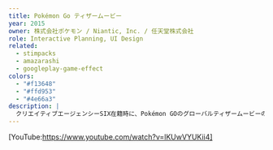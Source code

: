 ```yaml
---
title: Pokémon Go ティザームービー
year: 2015
owner: 株式会社ポケモン / Niantic, Inc. / 任天堂株式会社
role: Interactive Planning, UI Design
related:
  - stimpacks
  - amazarashi
  - googleplay-game-effect
colors:
  - "#f13648"
  - "#ffd953"
  - "#4e66a3"
description: |
  クリエイティブエージェンシーSIX在籍時に、Pokémon GOのグローバルティザームービーの企画および、映像内で使用するインターフェースのデザインを担当しました。
---
```


<work-media name="movie_screenshot_1.jpg" alt="Pokémon Go ティザームービー1" />
<work-media name="movie_screenshot_2.jpg" alt="Pokémon Go ティザームービー2" />
<work-media name="movie_screenshot_3.jpg" alt="Pokémon Go ティザームービー3" />

[YouTube:https://www.youtube.com/watch?v=lKUwVYUKii4]
